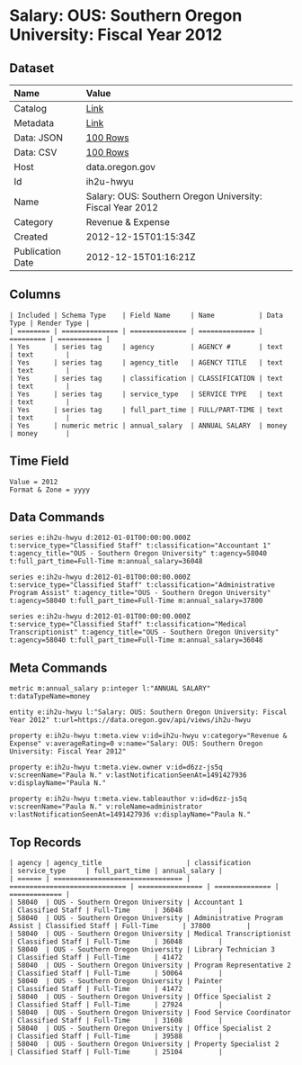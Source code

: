# Salary: OUS: Southern Oregon University: Fiscal Year 2012

## Dataset

| Name | Value |
| :--- | :---- |
| Catalog | [Link](https://catalog.data.gov/dataset/salary-ous-southern-oregon-university-fiscal-year-2012-37428) |
| Metadata | [Link](https://data.oregon.gov/api/views/ih2u-hwyu) |
| Data: JSON | [100 Rows](https://data.oregon.gov/api/views/ih2u-hwyu/rows.json?max_rows=100) |
| Data: CSV | [100 Rows](https://data.oregon.gov/api/views/ih2u-hwyu/rows.csv?max_rows=100) |
| Host | data.oregon.gov |
| Id | ih2u-hwyu |
| Name | Salary: OUS: Southern Oregon University: Fiscal Year 2012 |
| Category | Revenue & Expense |
| Created | 2012-12-15T01:15:34Z |
| Publication Date | 2012-12-15T01:16:21Z |

## Columns

```ls
| Included | Schema Type    | Field Name     | Name           | Data Type | Render Type |
| ======== | ============== | ============== | ============== | ========= | =========== |
| Yes      | series tag     | agency         | AGENCY #       | text      | text        |
| Yes      | series tag     | agency_title   | AGENCY TITLE   | text      | text        |
| Yes      | series tag     | classification | CLASSIFICATION | text      | text        |
| Yes      | series tag     | service_type   | SERVICE TYPE   | text      | text        |
| Yes      | series tag     | full_part_time | FULL/PART-TIME | text      | text        |
| Yes      | numeric metric | annual_salary  | ANNUAL SALARY  | money     | money       |
```

## Time Field

```ls
Value = 2012
Format & Zone = yyyy
```

## Data Commands

```ls
series e:ih2u-hwyu d:2012-01-01T00:00:00.000Z t:service_type="Classified Staff" t:classification="Accountant 1" t:agency_title="OUS - Southern Oregon University" t:agency=58040 t:full_part_time=Full-Time m:annual_salary=36048

series e:ih2u-hwyu d:2012-01-01T00:00:00.000Z t:service_type="Classified Staff" t:classification="Administrative Program Assist" t:agency_title="OUS - Southern Oregon University" t:agency=58040 t:full_part_time=Full-Time m:annual_salary=37800

series e:ih2u-hwyu d:2012-01-01T00:00:00.000Z t:service_type="Classified Staff" t:classification="Medical Transcriptionist" t:agency_title="OUS - Southern Oregon University" t:agency=58040 t:full_part_time=Full-Time m:annual_salary=36048
```

## Meta Commands

```ls
metric m:annual_salary p:integer l:"ANNUAL SALARY" t:dataTypeName=money

entity e:ih2u-hwyu l:"Salary: OUS: Southern Oregon University: Fiscal Year 2012" t:url=https://data.oregon.gov/api/views/ih2u-hwyu

property e:ih2u-hwyu t:meta.view v:id=ih2u-hwyu v:category="Revenue & Expense" v:averageRating=0 v:name="Salary: OUS: Southern Oregon University: Fiscal Year 2012"

property e:ih2u-hwyu t:meta.view.owner v:id=d6zz-js5q v:screenName="Paula N." v:lastNotificationSeenAt=1491427936 v:displayName="Paula N."

property e:ih2u-hwyu t:meta.view.tableauthor v:id=d6zz-js5q v:screenName="Paula N." v:roleName=administrator v:lastNotificationSeenAt=1491427936 v:displayName="Paula N."
```

## Top Records

```ls
| agency | agency_title                     | classification                | service_type     | full_part_time | annual_salary | 
| ====== | ================================ | ============================= | ================ | ============== | ============= | 
| 58040  | OUS - Southern Oregon University | Accountant 1                  | Classified Staff | Full-Time      | 36048         | 
| 58040  | OUS - Southern Oregon University | Administrative Program Assist | Classified Staff | Full-Time      | 37800         | 
| 58040  | OUS - Southern Oregon University | Medical Transcriptionist      | Classified Staff | Full-Time      | 36048         | 
| 58040  | OUS - Southern Oregon University | Library Technician 3          | Classified Staff | Full-Time      | 41472         | 
| 58040  | OUS - Southern Oregon University | Program Representative 2      | Classified Staff | Full-Time      | 50064         | 
| 58040  | OUS - Southern Oregon University | Painter                       | Classified Staff | Full-Time      | 41472         | 
| 58040  | OUS - Southern Oregon University | Office Specialist 2           | Classified Staff | Full-Time      | 27924         | 
| 58040  | OUS - Southern Oregon University | Food Service Coordinator      | Classified Staff | Full-Time      | 31608         | 
| 58040  | OUS - Southern Oregon University | Office Specialist 2           | Classified Staff | Full-Time      | 39588         | 
| 58040  | OUS - Southern Oregon University | Property Specialist 2         | Classified Staff | Full-Time      | 25104         | 
```